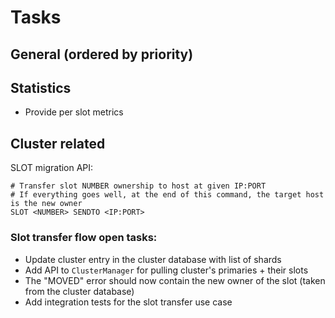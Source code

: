 # Tasks

## General (ordered by priority)


## Statistics

- Provide per slot metrics

## Cluster related

SLOT migration API:

```
# Transfer slot NUMBER ownership to host at given IP:PORT
# If everything goes well, at the end of this command, the target host is the new owner
SLOT <NUMBER> SENDTO <IP:PORT>
```


### Slot transfer flow open tasks:

- Update cluster entry in the cluster database with list of shards
- Add API to `ClusterManager` for pulling cluster's primaries + their slots
- The "MOVED" error should now contain the new owner of the slot (taken from the cluster database)
- Add integration tests for the slot transfer use case
